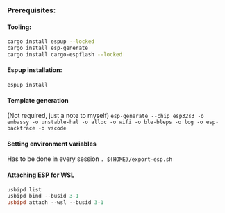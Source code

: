 
### Prerequisites:

#### Tooling:

```bash
cargo install espup --locked
cargo install esp-generate
cargo install cargo-espflash --locked
```

#### Espup installation: 
`espup install`

#### Template generation
(Not required, just a note to myself)
`esp-generate --chip esp32s3 -o embassy -o unstable-hal -o alloc -o wifi -o ble-bleps -o log -o esp-backtrace -o vscode`

#### Setting environment variables
Has to be done in every session `. $(HOME)/export-esp.sh`

#### Attaching ESP for WSL
```powershell
usbipd list
usbipd bind --busid 3-1
usbipd attach --wsl --busid 3-1
```

